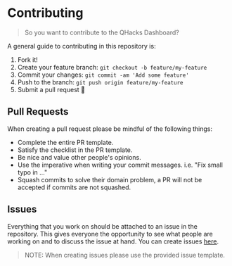 # Contributing

> So you want to contribute to the QHacks Dashboard?

A general guide to contributing in this repository is:

1. Fork it!
2. Create your feature branch: `git checkout -b feature/my-feature`
3. Commit your changes: `git commit -am 'Add some feature'`
4. Push to the branch: `git push origin feature/my-feature`
5. Submit a pull request :rocket:

## Pull Requests

When creating a pull request please be mindful of the following things:

- Complete the entire PR template.
- Satisfy the checklist in the PR template.
- Be nice and value other people's opinions.
- Use the imperative when writing your commit messages. i.e. "Fix small typo in
  ..."
- Squash commits to solve their domain problem, a PR will not be accepted if
  commits are not squashed.

## Issues

Everything that you work on should be attached to an issue in the repository.
This gives everyone the opportunity to see what people are working on and to
discuss the issue at hand. You can create issues
[here](https://github.com/qhacks/qhacks-dashboard/issues).

> NOTE: When creating issues please use the provided issue template.
